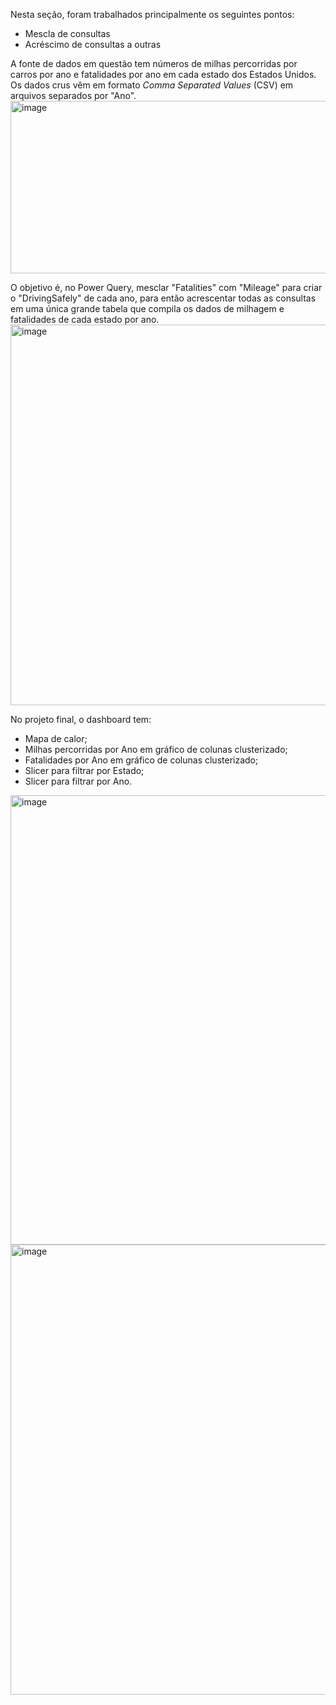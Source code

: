 Nesta seção, foram trabalhados principalmente os seguintes pontos:

- Mescla de consultas
- Acréscimo de consultas a outras

A fonte de dados em questão tem números de milhas percorridas por carros por ano e fatalidades por ano em cada estado dos Estados Unidos. Os dados crus vêm em formato *Comma Separated Values* (CSV) em arquivos separados por "Ano".
<img width="595" height="276" alt="image" src="https://github.com/user-attachments/assets/8f5e744e-8445-4b20-80a4-009796fa57b9" />

O objetivo é, no Power Query, mesclar "Fatalities" com "Mileage" para criar o "DrivingSafely" de cada ano, para então acrescentar todas as consultas em uma única grande tabela que compila os dados de milhagem e fatalidades de cada estado por ano.
<img width="1656" height="609" alt="image" src="https://github.com/user-attachments/assets/2079efd0-bf0d-43dd-922f-c0cabf60ba10" />

No projeto final, o dashboard tem:
- Mapa de calor;
- Milhas percorridas por Ano em gráfico de colunas clusterizado;
- Fatalidades por Ano em gráfico de colunas clusterizado;
- Slicer para filtrar por Estado;
- Slicer para filtrar por Ano.

<img width="1280" height="719" alt="image" src="https://github.com/user-attachments/assets/d9f9c2fd-a3d2-40f2-988d-57aa9f2b36df" />
<img width="1280" height="720" alt="image" src="https://github.com/user-attachments/assets/c22bf9c4-c718-4389-bcf2-05fc89947974" />
